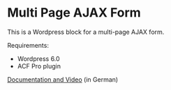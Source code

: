 # Multi Page AJAX Form

This is a Wordpress block for a multi-page AJAX form. 

Requirements:
- Wordpress 6.0
- ACF Pro plugin

[Documentation and Video](https://ulrich.digital/acf-formular-per-ajax-verarbeiten/) (in German)
